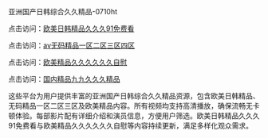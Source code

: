 亚洲国产日韩综合久久精品-0710ht

点击访问：<a href="https://heiliaowt0d7p.pages.dev">欧美日韩精品久久久91免费看</a>

点击访问：<a href="https://heiliaoxqkkct.pages.dev">av无码精品一区二区三区四区</a>

点击访问：<a href="https://heiliaoow5kzm.pages.dev">欧美精品久久久久久久自慰</a>

点击访问：<a href="https://heiliao2dmwwy.pages.dev">国内精品九九久久久精品</a>

这些平台为用户提供丰富的亚洲国产日韩综合久久精品资源，包含欧美日韩精品、无码精品一区二区三区及欧美精品内容。所有视频均支持高清播放，确保流畅无卡顿体验。每部影片配有详细介绍和演员信息，方便用户筛选。欧美日韩精品久久久91免费看与欧美精品久久久久久久自慰等内容持续更新，满足多样化观众需求。

<span style="display:none;">[Canonical link]()</span>
